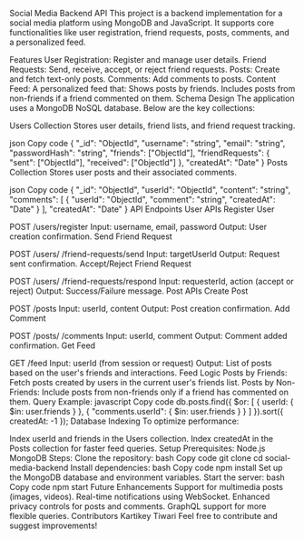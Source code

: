 Social Media Backend API
This project is a backend implementation for a social media platform using MongoDB and JavaScript. It supports core functionalities like user registration, friend requests, posts, comments, and a personalized feed.

Features
User Registration: Register and manage user details.
Friend Requests: Send, receive, accept, or reject friend requests.
Posts: Create and fetch text-only posts.
Comments: Add comments to posts.
Content Feed: A personalized feed that:
Shows posts by friends.
Includes posts from non-friends if a friend commented on them.
Schema Design
The application uses a MongoDB NoSQL database. Below are the key collections:

Users Collection
Stores user details, friend lists, and friend request tracking.

json
Copy code
{
  "_id": "ObjectId",
  "username": "string",
  "email": "string",
  "passwordHash": "string",
  "friends": ["ObjectId"],
  "friendRequests": {
    "sent": ["ObjectId"],
    "received": ["ObjectId"]
  },
  "createdAt": "Date"
}
Posts Collection
Stores user posts and their associated comments.

json
Copy code
{
  "_id": "ObjectId",
  "userId": "ObjectId",
  "content": "string",
  "comments": [
    {
      "userId": "ObjectId",
      "comment": "string",
      "createdAt": "Date"
    }
  ],
  "createdAt": "Date"
}
API Endpoints
User APIs
Register User

POST /users/register
Input: username, email, password
Output: User creation confirmation.
Send Friend Request

POST /users/
/friend-requests/send
Input: targetUserId
Output: Request sent confirmation.
Accept/Reject Friend Request

POST /users/
/friend-requests/respond
Input: requesterId, action (accept or reject)
Output: Success/Failure message.
Post APIs
Create Post

POST /posts
Input: userId, content
Output: Post creation confirmation.
Add Comment

POST /posts/
/comments
Input: userId, comment
Output: Comment added confirmation.
Get Feed

GET /feed
Input: userId (from session or request)
Output: List of posts based on the user's friends and interactions.
Feed Logic
Posts by Friends: Fetch posts created by users in the current user's friends list.
Posts by Non-Friends: Include posts from non-friends only if a friend has commented on them.
Query Example:
javascript
Copy code
db.posts.find({
  $or: [
    { userId: { $in: user.friends } },
    { "comments.userId": { $in: user.friends } }
  ]
}).sort({ createdAt: -1 });
Database Indexing
To optimize performance:

Index userId and friends in the Users collection.
Index createdAt in the Posts collection for faster feed queries.
Setup
Prerequisites:
Node.js
MongoDB
Steps:
Clone the repository:
bash
Copy code
git clone <repository-url>
cd social-media-backend
Install dependencies:
bash
Copy code
npm install
Set up the MongoDB database and environment variables.
Start the server:
bash
Copy code
npm start
Future Enhancements
Support for multimedia posts (images, videos).
Real-time notifications using WebSocket.
Enhanced privacy controls for posts and comments.
GraphQL support for more flexible queries.
Contributors
Kartikey Tiwari
Feel free to contribute and suggest improvements!
